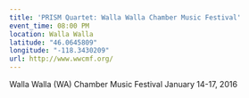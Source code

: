 ```yaml
---
title: 'PRISM Quartet: Walla Walla Chamber Music Festival'
event_time: 08:00 PM
location: Walla Walla
latitude: "46.0645809"
longitude: "-118.3430209"
url: http://www.wwcmf.org/
---
```

Walla Walla (WA) Chamber Music Festival January 14-17, 2016